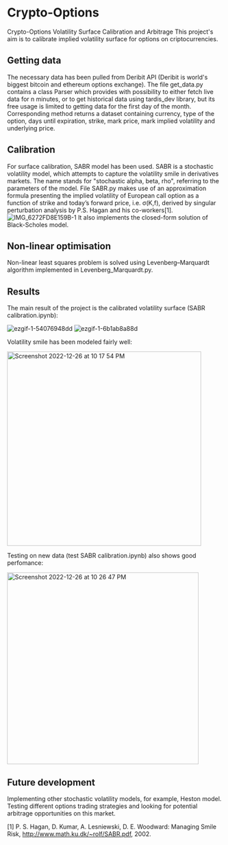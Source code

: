 # Crypto-Options
Crypto-Options Volatility Surface Calibration and Arbitrage
This project's aim is to calibrate implied volatility surface for options on criptocurrencies.

## Getting data
The necessary data has been pulled from Deribit API (Deribit is world's biggest bitcoin and ethereum options exchange). The file get_data.py contains a class Parser which provides with possibility to either fetch live data for n minutes, or to get historical data using tardis_dev library, but its free usage is limited to getting data for the first day of the month. Corresponding method  returns a dataset containing currency, type of the option, days until expiration, strike, mark price, mark implied volatility and underlying price. 

## Calibration
For surface calibration, SABR model has been used. SABR is a stochastic volatility model, which attempts to capture the volatility smile in derivatives markets. The name stands for "stochastic alpha, beta, rho", referring to the parameters of the model. File SABR.py makes use of an approximation formula presenting the implied volatility of European call option as a function of strike and today’s forward price, i.e. σ(K,f), derived by singular perturbation analysis by P.S. Hagan and his co-workers[1].
![IMG_6272FD8E159B-1](https://user-images.githubusercontent.com/60070857/209577582-dea15fa9-89c7-45d3-bfdd-669b922def37.jpeg)
It also implements the closed-form solution of Black-Scholes model.

## Non-linear optimisation
Non-linear least squares problem is solved using Levenberg–Marquardt algorithm implemented in Levenberg_Marquardt.py.

## Results
The main result of the project is the calibrated volatility surface (SABR calibration.ipynb):

![ezgif-1-54076948dd](https://user-images.githubusercontent.com/60070857/209576440-45c0b193-d70c-42aa-9442-f90501aa5ae7.gif)
![ezgif-1-6b1ab8a88d](https://user-images.githubusercontent.com/60070857/209576443-42db3aab-c974-4dbf-af22-ef6912091cdd.gif)


Volatility smile has been modeled fairly well:

<img width="453" alt="Screenshot 2022-12-26 at 10 17 54 PM" src="https://user-images.githubusercontent.com/60070857/209577855-c3ea9547-e74d-4456-b141-b43dd64ccebb.png">


Testing on new data (test SABR calibration.ipynb) also shows good perfomance:

<img width="447" alt="Screenshot 2022-12-26 at 10 26 47 PM" src="https://user-images.githubusercontent.com/60070857/209578353-ef42b95d-22e4-4f09-9585-0f7efdf6239b.png">


## Future development
Implementing other stochastic volatility models, for example, Heston model.
Testing different options trading strategies and looking for potential arbitrage opportunities on this market.


[1] P. S. Hagan, D. Kumar, A. Lesniewski, D. E. Woodward: Managing Smile Risk, http://www.math.ku.dk/~rolf/SABR.pdf, 2002.

